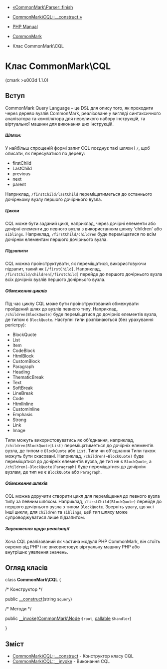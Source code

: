 - [«CommonMark\Parser::finish](commonmark-parser.finish.md)
- [CommonMark\CQL::\_\_construct »](commonmark-cql.construct.md)

- [PHP Manual](index.md)
- [CommonMark](book.cmark.md)
- Клас CommonMark\CQL

# Клас CommonMark\CQL

(cmark \>u003d 1.1.0)

## Вступ

CommonMark Query Language – це DSL для опису того, як проходити
через дерево вузлів CommonMark, реалізоване у вигляді синтаксичного
аналізатора та компілятора для невеликого набору інструкцій, та
віртуальної машини для виконання цих інструкцій.

##### Шляхи:

У найбільш спрощеній формі запит CQL поєднує такі шляхи і `/`,
щоб описати, як пересуватися по дереву:

- firstChild
- LastChild
- previous
- next
- parent

Наприклад, `/firstChild/lastChild` переміщатиметься до останнього
дочірньому вузлу першого дочірнього вузла.

##### Цикли

CQL може бути заданий цикл, наприклад, через дочірні елементи або
дочірні елементи до певного вузла з використанням шляху 'children'
або `siblings`. Наприклад, `/firstChild/children` буде переміщатися по
всім дочірнім елементам першого дочірнього вузла.

##### Підзапити

CQL можна проінструктувати, як переміщатися, використовуючи підзапит,
такий як `[/firstChild]`. Наприклад, `/firstChild/children[/firstChild]`
перейде до першого дочірнього вузла всіх дочірніх вузлів першого дочірнього
вузла.

##### Обмеження циклів

Під час циклу CQL може бути проінструктований обмежувати пройдений
шлях до вузлів певного типу. Наприклад, `/children(BlockQuote)`
буде переміщатися до дочірніх елементів вузла, де типом є
`BlockQuote`. Наступні типи розпізнаються (без урахування регістру):

- BlockQuote
- List
- Item
- CodeBlock
- HtmlBlock
- CustomBlock
- Paragraph
- Heading
- ThematicBreak
- Text
- SoftBreak
- LineBreak
- Code
- HtmlInline
- CustomInline
- Emphasis
- Strong
- Link
- Image

Типи можуть використовуватись як об'єднання, наприклад,
`/children(BlockQuote|List)` переміщатиметься до дочірніх елементів
вузла, де типом є `BlockQuote` або `List`. Типи чи об'єднання
Типи також можуть бути скасовані. Наприклад, `/children(~BlockQuote)`
буде переміщатися до дочірніх елементів вузла, де тип не є
`BlockQuote`, а `/children(~BlockQuote|Paragraph)` буде переміщатися до
дочірнім вузлам, де тип не є `BlockQuote` або `Paragraph`.

##### Обмеження шляхів

CQL можна доручити створити цикл для переміщення до певного вузла
типу за певним шляхом. Наприклад, `/firstChild(BlockQuote)` перейде
до першого дочірнього вузла з типом `BlockQuote`. Зверніть увагу, що
як і інші цикли, для `children` та `siblings`, цей тип шляху може
супроводжуватися лише підзапитом.

##### Зауваження щодо реалізації

Хоча CQL реалізований як частина модуля PHP CommonMark, він стоїть окремо
від PHP і не використовує віртуальну машину PHP або внутрішнє
уявлення значень.

## Огляд класів

class **CommonMark\CQL** {

/\* Конструктор \*/

public [\_\_construct](commonmark-cql.construct.md)(string `$query`)

/\* Методи \*/

public
[\_\_invoke](commonmark-cql.invoke.md)([CommonMark\Node](class.commonmark-node.md)
`$root`, [callable](language.types.callable.md) `$handler`)

}

## Зміст

- [CommonMark\CQL::\_\_construct](commonmark-cql.construct.md) -
Конструктор класу CQL
- [CommonMark\CQL::\_\_invoke](commonmark-cql.invoke.md) -
Виконання CQL
